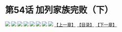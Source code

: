 # 第54话 加列家族完败（下）
![](https://mhpic.xiaomingtaiji.net/comic/D/斗破苍穹拆分版/54话/1.jpg-zymk.middle.webp)
![](https://mhpic.xiaomingtaiji.net/comic/D/斗破苍穹拆分版/54话/2.jpg-zymk.middle.webp)
![](https://mhpic.xiaomingtaiji.net/comic/D/斗破苍穹拆分版/54话/3.jpg-zymk.middle.webp)
![](https://mhpic.xiaomingtaiji.net/comic/D/斗破苍穹拆分版/54话/4.jpg-zymk.middle.webp)
![](https://mhpic.xiaomingtaiji.net/comic/D/斗破苍穹拆分版/54话/5.jpg-zymk.middle.webp)
![](https://mhpic.xiaomingtaiji.net/comic/D/斗破苍穹拆分版/54话/6.jpg-zymk.middle.webp)
![](https://mhpic.xiaomingtaiji.net/comic/D/斗破苍穹拆分版/54话/7.jpg-zymk.middle.webp)
![](https://mhpic.xiaomingtaiji.net/comic/D/斗破苍穹拆分版/54话/8.jpg-zymk.middle.webp)
[【上一章】](./53.md)
[【目录】](./READMD.md)
[【下一章】](./55.md)

